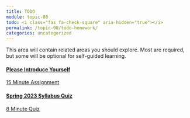 ```yaml
---
title: TODO
module: topic-00
todo: <i class="fas fa-check-square" aria-hidden="true"></i>
permalink: /topic-00/todo-homework/
categories: uncategorized
---
```


This area will contain related areas you should explore. Most are required, but some will be optional for self-guided learning.

<div class="row text-center">
  <div class="col-lg-4">
    <div class="bs-component">
      <div class="list-group">
        <a href="https://moodle.umt.edu/mod/quiz/view.php?id=2438345](https://moodle.umt.edu/mod/hsuforum/view.php?id=2401177" target="_blank" class="introduce yourself hw-item">
          <i class="icon-hw fas fa-copy" aria-hidden="true"></i>
          <h4 class="list-group-item-heading">Please Introduce Yourself</h4>
          <div class="divider-hw"></div>
          <p class="list-group-item-text"><i class="far fa-clock" aria-hidden="true"></i> 15 Minute Assignment</p>
          </a>
      </div>
    </div>
  </div>
  <div class="col-lg-4">
    <div class="bs-component">
      <div class="list-group">
          <a href="https://moodle.umt.edu/mod/quiz/view.php?id=2438345" target="_blank" class="syllabus quiz hw-item">
          <i class="icon-hw fas fa-copy" aria-hidden="true"></i>
          <h4 class="list-group-item-heading">Spring 2023 Syllabus Quiz</h4>
          <div class="divider-hw"></div>
          <p class="list-group-item-text"><i class="far fa-clock" aria-hidden="true"></i> 8 Minute Quiz</p>
        </a>
      </div>
    </div>
  </div>
</div>
